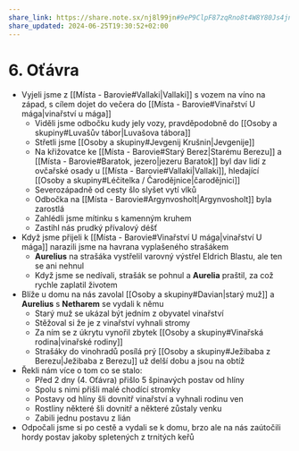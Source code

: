 ```yaml
---
share_link: https://share.note.sx/nj8l99jn#9eP9ClpF87zqRno8t4W8Y80Js4jnpargxoydFxnnyF4
share_updated: 2024-06-25T19:30:52+02:00
---
```

# 6. Oťávra
- Vyjeli jsme z [[Místa - Barovie#Vallaki|Vallaki]] s vozem na víno na západ, s cílem dojet do večera do [[Místa - Barovie#Vinařství U mága|vinařství u mága]]
	- Viděli jsme odbočku kudy jely vozy, pravděpodobně do [[Osoby a skupiny#Luvašův tábor|Luvašova tábora]]
	- Střetli jsme [[Osoby a skupiny#Jevgenij Krušnin|Jevgenije]]
	- Na křižovatce ke [[Místa - Barovie#Starý Berez|Starému Berezu]] a [[Místa - Barovie#Baratok, jezero|jezeru Baratok]] byl dav lidí z ovčařské osady u [[Místa - Barovie#Vallaki|Vallaki]], hledající [[Osoby a skupiny#Léčitelka / Čarodějnice|čarodějnici]]
	- Severozápadně od cesty šlo slyšet vytí vlků
	- Odbočka na [[Místa - Barovie#Argynvosholt|Argynvosholt]] byla zarostlá
	- Zahlédli jsme mítinku s kamenným kruhem
	- Zastihl nás prudký přívalový déšť
- Když jsme přijeli k [[Místa - Barovie#Vinařství U mága|vinařství U mága]] narazili jsme na havrana vyplašeného strašákem
	- **Aurelius** na strašáka vystřelil varovný výstřel Eldrich Blastu, ale ten se ani nehnul
	- Když jsme se nedívali, strašák se pohnul a **Aurelia** praštil, za což rychle zaplatil životem
- Blíže u domu na nás zavolal [[Osoby a skupiny#Davian|starý muž]] a **Aurelius** s **Netharem** se vydali k němu
	- Starý muž se ukázal být jedním z obyvatel vinařství
	- Stěžoval si že je z vinařství vyhnali stromy
	- Za ním se z úkrytu vynořil zbytek [[Osoby a skupiny#Vinařská rodina|vinařské rodiny]]
	- Strašáky do vinohradů posílá prý [[Osoby a skupiny#Ježibaba z Berezu|Ježibaba z Berezu]] už delší dobu a jsou na obtíž
- Řekli nám více o tom co se stalo:
	- Před 2 dny (4. Oťávra) přišlo 5 špinavých postav od hlíny
	- Spolu s nimi přišli malé chodící stromky
	- Postavy od hlíny šli dovnitř vinařství a vyhnali rodinu ven
	- Rostliny některé šli dovnitř a některé zůstaly venku
	- Zabili jednu postavu z lián
- Odpočali jsme si po cestě a vydali se k domu, brzo ale na nás zaútočili hordy postav jakoby spletených z trnitých keřů